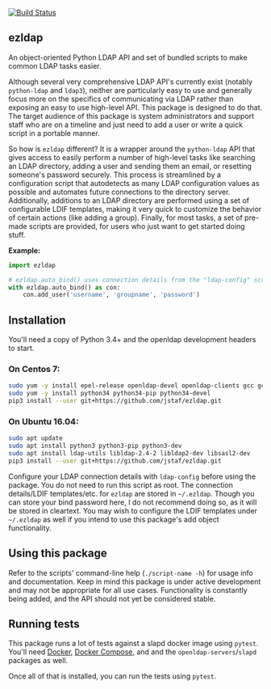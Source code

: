 [![Build Status](https://travis-ci.org/jstaf/ezldap.svg?branch=master)](https://travis-ci.org/jstaf/ezldap)

ezldap
---------------------------------------------

An object-oriented Python LDAP API and set of bundled scripts to make
common LDAP tasks easier.

Although several very comprehensive LDAP API's currently exist (notably
`python-ldap` and `ldap3`), neither are particularly easy to use and
generally focus more on the specifics of communicating via LDAP rather than
exposing an easy to use high-level API. This package is designed to do that.
The target audience of this package is system administrators and support
staff who are on a timeline and just need to add a user or write a quick
script in a portable manner.

So how is `ezldap` different? It is a wrapper around the `python-ldap`
API that gives access to easily perform a number of high-level tasks
like searching an LDAP directory, adding a user and sending them an
email, or resetting someone's password securely. This process is
streamlined by a configuration script that autodetects as many LDAP
configuration values as possible and automates future connections to the
directory server. Additionally, additions to an LDAP directory are performed
using a set of configurable LDIF templates, making it very quick to
customize the behavior of certain actions (like adding a group). Finally,
for most tasks, a set of pre-made scripts are provided, for users who just
want to get started doing stuff.

**Example:**

```python
import ezldap

# ezldap.auto_bind() uses connection details from the "ldap-config" script
with ezldap.auto_bind() as con:
    con.add_user('username', 'groupname', 'password')
```

## Installation

You'll need a copy of Python 3.4+ and the openldap development headers to start.

### On Centos 7:

```bash
sudo yum -y install epel-release openldap-devel openldap-clients gcc gcc-g++
sudo yum -y install python34 python34-pip python34-devel
pip3 install --user git+https://github.com/jstaf/ezldap.git
```

### On Ubuntu 16.04:

```bash
sudo apt update
sudo apt install python3 python3-pip python3-dev
sudo apt install ldap-utils libldap-2.4-2 libldap2-dev libsasl2-dev
pip3 install --user git+https://github.com/jstaf/ezldap.git
```

Configure your LDAP connection details with `ldap-config` before using the package.
You do not need to run this script as root.
The connection details/LDIF templates/etc. for `ezldap` are stored in `~/.ezldap`.
Though you can store your bind password here,
I do not recommend doing so, as it will be stored in cleartext.
You may wish to configure the LDIF templates under `~/.ezldap`
as well if you intend to use this package's add object functionality.

## Using this package

Refer to the scripts' command-line help (`./script-name -h`) for usage info and documentation.
Keep in mind this package is under active development and may not be appropriate for all use cases.
Functionality is constantly being added, and the API should not yet be considered stable.

## Running tests

This package runs a lot of tests against a slapd docker image using `pytest`.
You'll need [Docker](https://www.docker.com/community-edition),
[Docker Compose](https://docs.docker.com/compose/install/),
and and the `openldap-servers`/`slapd` packages as well.

Once all of that is installed, you can run the tests using `pytest`.
